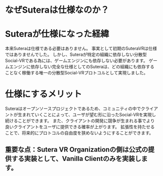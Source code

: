 # なぜSuteraは仕様なのか？

# Suteraが仕様になった経緯

本来Suteraは仕様である必要はありません。
事実として初期のSuteraVRは仕様ではありませんでした。
しかし、Suteraが特定の組織に依存しない分散型Social-VRである為には、ゲームエンジンにも依存しない必要があります。
ゲームエンジンに依存しない完全な仕様としてのSuteraは、どの組織にも依存することなく稼働する唯一の分散型Social-VRプロトコルとして実現しました。


# 仕様にするメリット

Suteraはオープンソースプロジェクトであるため、コミュニティの中でクライアントが生まれていくことによって、ユーザが望む形に沿ったSocial-VRを実現し続けることができます。
また、クライアントの開発に競争が生まれる事でより良いクライアントをユーザに提供できる確率が上がります。
拡張性を持たせることで、将来的にプロトコルの自由度を狭めないようにすることができます。

## 重要な点：Sutera VR Organizationの側は公式の提供する実装として、Vanilla Clientのみを実装します。
